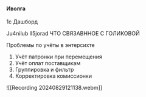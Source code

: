 

#### Иволга
1с Дашборд






Ju4nilub
lI5jorad
ЧТО СВЯЗАВННОЕ С ГОЛИКОВОЙ

Проблемы по учёты в энтерсихте
1) Учёт патронки при перемещения
2) Учёт оплат поставщикам
4) Группировка и фильтр
5) Корректировка комиссионки



![[Recording 20240829121138.webm]]



